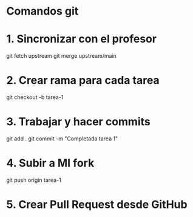 # Comandos git

# 1. Sincronizar con el profesor

git fetch upstream
git merge upstream/main

# 2. Crear rama para cada tarea

git checkout -b tarea-1

# 3. Trabajar y hacer commits

git add .
git commit -m "Completada tarea 1"

# 4. Subir a MI fork

git push origin tarea-1

# 5. Crear Pull Request desde GitHub

